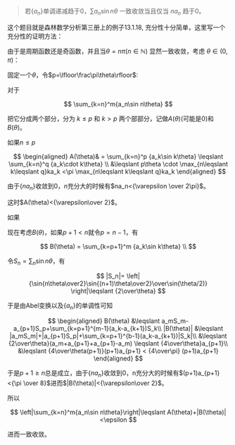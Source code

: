 > 若$\{a_n\}$单调递减趋于0，$\sum a_n\sin n\theta$ 一致收敛当且仅当 $na_n$ 趋于0。

这个题目就是森林数学分析第三册上的例子13.1.18, 充分性十分简单，这里写一个充分性的证明方法：

由于是周期函数还是奇函数，并且当$\theta = n\pi (n\in\mathbb{N})$ 显然一致收敛，考虑 $\theta \in (0,\pi)$：

固定一个$\theta$，令$p=\lfloor\frac\pi\theta\rfloor$:

对于

$$
\sum_{k=n}^m{a_n\sin n\theta}
$$

把它分成两个部分，分为 $k\leqslant p$ 和 $k> p$ 两个部部分，记做$A(\theta)$(可能是0)和 $B(\theta)$。

如果$n\leqslant p$

$$
\begin{aligned}
A(\theta)& = \sum_{k=n}^p {a_k\sin k\theta} 
\leqslant \sum_{k=n}^q {a_k\cdot k\theta} \\
&\leqslant p\theta \cdot \max_{n\leqslant k\leqslant q}ka_k
<\pi \max_{n\leqslant k\leqslant q}ka_k
\end{aligned}
$$

由于$\{na_n\}$收敛到0，$n$充分大的时候有$na_n<{\varepsilon \over 2\pi}$。

这时$A(\theta)<{\varepsilon\over 2}$。

如果

现在考虑$B(\theta)$，如果$p+1<n$就令$p=n-1$，有

$$
B(\theta) = \sum_{k=p+1}^m {a_k\sin k\theta} \\
$$

令$S_n=\sum_n\sin n \theta$，有

$$
|S_n|=
\left|
{\sin{n\theta\over2}\sin{(n+1)\theta\over2}\over\sin(\theta/2)}
\right|\leqslant {2\over\theta}
$$

于是由Abel变换以及$\{a_n\}$的单调性可知

$$
\begin{aligned}
B(\theta) &\leqslant a_mS_m-a_{p+1}S_p+\sum_{k=p+1}^{m-1}(a_k-a_{k+1})S_k\\
|B(\theta)| &\leqslant |a_mS_m|+|a_{p+1}S_p|+\sum_{k=p+1}^{b-1}(a_k-a_{k+1})|S_k|\\
&\leqslant {2\over\theta}(a_m+a_{p+1}+a_{p+1}-a_m) 
\leqslant {4\over\theta}a_{p+1}\\
&\leqslant {4\over\theta(p+1)}(p+1)a_{p+1} < {4\over\pi} (p+1)a_{p+1}
\end{aligned}
$$

于是$p+1\geqslant n$总是成立，由于$\{na_n\}$收敛到0，n充分大的时候有$(p+1)a_{p+1}<{\pi \over 8}$进而$|B(\theta)|<{\varepsilon\over 2}$。

所以

$$
\left|\sum_{k=n}^m{a_n\sin n\theta}\right|\leqslant A(\theta)+|B(\theta)|<\epsilon
$$

进而一致收敛。
